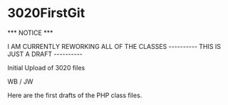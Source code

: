 # 3020FirstGit

 *** NOTICE ***
 
 I AM CURRENTLY REWORKING ALL OF THE CLASSES
 ---------- THIS IS JUST A DRAFT ----------
 
Initial Upload of 3020 files

WB / JW

Here are the first drafts of the PHP class files.
